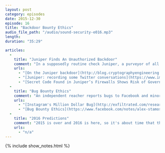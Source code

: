 ```yaml
---
layout: post
category: episodes
date: 2015-12-30
episode: 16
title: "Backdoor Bounty Ethics"
audio_file_path: "/audio/sound-security-e016.mp3"
length:
duration: "35:29"

articles: 
  - 
    title: "Juniper Finds An Unauthorized Backdoor"
    comment: "In a supposedly routine check Juniper, a purveyor of all networking things, "
    urls: 
      - "[On the Juniper backdoor](http://blog.cryptographyengineering.com/2015/12/on-juniper-backdoor.html) - Matthew Green"
      - "[Juniper: recording some Twitter conversations](https://www.imperialviolet.org/2015/12/19/juniper.html) - Adam Langley"
      - "[Secret Code Found in Juniper’s Firewalls Shows Risk of Government Backdoors](http://www.wired.com/2015/12/juniper-networks-hidden-backdoors-show-the-risk-of-government-backdoors/) - Wired"
  - 
    title: "Bug Bounty Ethics"
    comment: "An independent reacher reports bugs to Facebook and minor drama occurs. The researcher alleges Facebook is being unfair to him, while Facebook alleges the researcher crossed the line."
    urls: 
      - "[Instagram's Million Dollar Bug](http://exfiltrated.com/research-Instagram-RCE.php) - Wesley Wineberg"
      - "[Bug Bounty Ethics](https://www.facebook.com/notes/alex-stamos/bug-bounty-ethics/10153799951452929) - Alex Stamos's FB Blog"
  - 
    title: "2016 Predictions"
    comment: "2015 is over and 2016 is here, so it's about time that the Sound Security crew come up with some very accurate and in no way whatsoever wrong predictions for the glorious year that is 2016."
    urls: 
      - "n/a"
---
```

{% include show_notes.html %}
